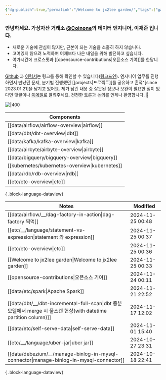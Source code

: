 ```yaml
---
{"dg-publish":true,"permalink":"/Welcome to jx2lee garden/","tags":["gardenEntry"],"dgEnableSearch":true,"noteIcon":"","created":"2024-10-02T18:51:46.475+09:00"}
---
```




### 안녕하세요. 가상자산 거래소 [@Coinone](https://coinone.co.kr/)의 데이터 엔지니어, 이재준 입니다.

- 새로운 기술에 관심이 많지만, 근본이 되는 기술을 소홀히 하지 않습니다.
- 고여있지 않으려 노력하며 어제보다 나은 내일을 위해 발전하고 싶습니다.
- 여가시간에 크로스핏과 [[opensource-contributions\|오픈소스 기여]]를 한답니다.


[Github](https://github.com/jx2lee) 과 [이력서](https://github.com/jx2lee/resume/blob/main/resume-kr.pdf)는 링크를 통해 확인할 수 있습니다([링크드인](https://www.linkedin.com/in/jx2lee/)). 엔지니어 업무를 진행하면서 만났던 문제, 분기별 진행했던 [[projects\|프로젝트]]를 공유하고 흔적^[since 2023.01.21]을 남기고 있어요. 제가 남긴 내용 중 잘못된 정보나 보완이 필요한 점이 있다면 댓글이나 [이메일](malito:dev.jaejun.lee.1991@gmail.com)로 알려주세요. 건전한 토론과 논의를 언제나 환영합니다. 🤗


![|400](https://i.imgur.com/EfyC7Gg.jpeg)

| Components                                        |
| ------------------------------------------------- |
| [[data/airflow/airflow-overview\|airflow]]     |
| [[data/dbt/dbt-overview\|dbt]]                 |
| [[data/kafka/kafka-overview\|kafka]]           |
| [[data/airbyte/airbyte-overview\|airbyte]]     |
| [[data/bigquery/bigquery-overview\|bigquery]]  |
| [[kubernetes/kubernetes-overview\|kubernetes]] |
| [[data/rdb/rdb-overview\|rdb]]                 |
| [[etc/etc-overview\|etc]]                      |

{ .block-language-dataview}


| Notes                                                                                                   | Modified         |
| ------------------------------------------------------------------------------------------------------- | ---------------- |
| [[data/airflow/__/dag-factory-in-action\|dag-factory 찍먹]]                                            | 2024-11-25 00:48 |
| [[etc/__/language/statement-vs-expression\|statement 와 expression]]                                  | 2024-11-25 00:37 |
| [[etc/etc-overview\|etc]]                                                                            | 2024-11-25 00:36 |
| [[Welcome to jx2lee garden\|Welcome to jx2lee garden]]                                               | 2024-11-25 00:33 |
| [[opensource-contributions\|오픈소스 기여]]                                                                | 2024-11-24 00:11 |
| [[data/etc/spark\|Apache Spark]]                                                                     | 2024-11-21 22:52 |
| [[data/dbt/__/dbt-incremental-full-scan\|dbt 증분모델에서 merge 시 풀스캔 현상(with datetime partition column)]] | 2024-11-17 12:02 |
| [[data/etc/self-serve-data\|self-serve-data]]                                                        | 2024-11-01 15:40 |
| [[etc/__/language/uber-jar\|uber jar]]                                                               | 2024-10-27 23:31 |
| [[data/debezium/__/manage-binlog-in-mysql-connector\|manage-binlog-in-mysql-connector]]              | 2024-10-18 22:41 |

{ .block-language-dataview}
